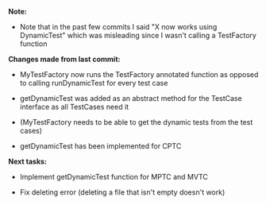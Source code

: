 **Note:**

- Note that in the past few commits I said "X now works using DynamicTest" which was misleading since I wasn't calling a TestFactory function

**Changes made from last commit:**

- MyTestFactory now runs the TestFactory annotated function as opposed to calling runDynamicTest for every test case

- getDynamicTest was added as an abstract method for the TestCase interface as all TestCases need it
 - (MyTestFactory needs to be able to get the dynamic tests from the test cases)

- getDynamicTest has been implemented for CPTC
 
**Next tasks:**

- Implement getDynamicTest function for MPTC and MVTC
 
- Fix deleting error (deleting a file that isn't empty doesn't work)

